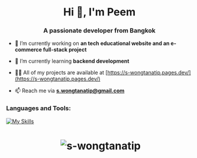 <h1 align="center">Hi 👋, I'm Peem</h1>
<h3 align="center">A passionate developer from Bangkok</h3>

- 🔭 I’m currently working on **an tech educational website and an e-commerce full-stack project**

- 🌱 I’m currently learning **backend development**

- 👨‍💻 All of my projects are available at [https://s-wongtanatip.pages.dev/](https://s-wongtanatip.pages.dev/)

- 📫 Reach me via **s.wongtanatip@gmail.com**

<h3 align="left">Languages and Tools:</h3>

[![My Skills](https://skillicons.dev/icons?i=js,ts,html,css,react,tailwind,bootstrap,nodejs,postgres)](https://skillicons.dev)

# <p align="center">&nbsp;<img align="center" src="https://github-readme-stats.vercel.app/api?username=s-wongtanatip&show_icons=true&locale=en" alt="s-wongtanatip" /></p>
